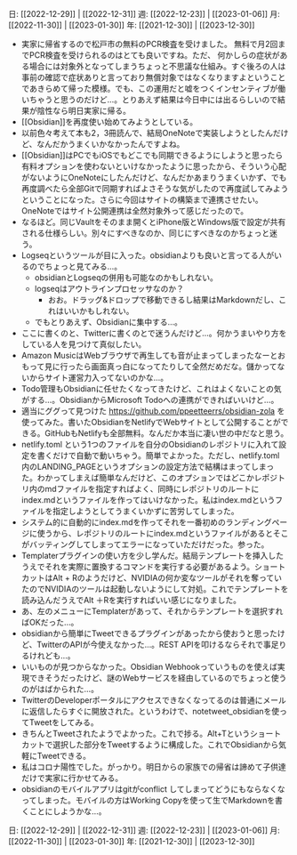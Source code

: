 日: [[2022-12-29]] | [[2022-12-31]]
週: [[2022-12-23]] | [[2023-01-06]]
月: [[2022-11-30]] | [[2023-01-30]]
年: [[2021-12-30]] | [[2023-12-30]]

- 実家に帰省するので松戸市の無料のPCR検査を受けました。 無料で月2回までPCR検査を受けられるのはとても良いですね。ただ、 何かしらの症状がある場合には対象外となってしまうちょっと不思議な仕組み。すぐ後ろの人は事前の確認で症状ありと言っており無償対象ではなくなりますよということであきらめて帰った模様。でも、この運用だと嘘をつくインセンティブが働いちゃうと思うのだけど…。とりあえず結果は今日中には出るらしいので結果が陰性なら明日実家に帰る。
- [[Obsidian]]を再度使い始めてみようとしている。
- 以前色々考えて本も2，3冊読んで、結局OneNoteで実装しようとしたんだけど、なんだかうまくいかなかったんですよね。
- [[Obsidian]]はPCでもiOSでもどこでも同期できるようにしようと思ったら有料オプションを使わないといけなかったように思ったから、そういう心配がないようにOneNoteにしたんだけど、なんだかあまりうまくいかず、でも再度調べたら全部Gitで同期すればよさそうな気がしたので再度試してみようということになった。さらに今回はサイトの構築まで連携させたい。OneNoteではサイト公開連携は全然対象外って感じだったので。
- なるほど。同じVaultをそのまま開くとiPhone版とWindows版で設定が共有される仕様らしい。別々にすべきなのか、同じにすべきなのかちょっと迷う。
- Logseqというツールが目に入った。obsidianよりも良いと言ってる人がいるのでちょっと見てみる…。
	- obsidianとLogseqの併用も可能なのかもしれない。
	- logseqはアウトラインプロセッサなのか？
		- おお。ドラッグ&ドロップで移動できるし結果はMarkdownだし、これはいいかもしれない。
	- でもとりあえず、Obsidianに集中する…。
- ここに書くのと、Twitterに書くのとで迷うんだけど…。何かうまいやり方をしている人を見つけて真似したい。
- Amazon MusicはWebブラウザで再生しても音が止まってしまったなーとおもって見に行ったら画面真っ白になってたりして全然だめだな。儲かってないからサイト運営力入ってないのかな…。
- Todo管理もObsidianに任せたくなってきたけど、これはよくないことの気がする…。ObsidianからMicrosoft Todoへの連携ができればいいけど…。
- 適当にググって見つけた https://github.com/ppeetteerrs/obsidian-zola を使ってみた。書いたObsidianをNetlifyでWebサイトとして公開することができる。GitHubもNetlifyも全部無料。なんだか本当に凄い世の中だなと思う。
- netlify.toml という1つのファイルを自分のObsidianのレポジトリに入れて設定を書くだけで自動で動いちゃう。簡単でよかった。ただし、netlify.toml 内のLANDING_PAGEというオプションの設定方法で結構はまってしまった。わかってしまえば簡単なんだけど、このオプションではどこかレポジトリ内のmdファイルを指定すればよく、同時にレポジトリのルートにindex.mdというファイルを作ってはいけなかった。私はindex.mdというファイルを指定しようとしてうまくいかずに苦労してしまった。
- システム的に自動的にindex.mdを作ってそれを一番初めのランディングページに使うから、レポジトリのルートにindex.mdというファイルがあるとそこがバッティングしてしまってエラーになっていただけだった。参った。
- Templaterプラグインの使い方を少し学んだ。結局テンプレートを挿入したうえでそれを実際に置換するコマンドを実行する必要があるよう。ショートカットはAlt + Rのようだけど、NVIDIAの何か変なツールがそれを奪っていたのでNVIDIAのツールは起動しないようにして対処。これでテンプレートを読み込んだうえでAlt ＋Rを実行すればいい感じになりました。
- あ、左のメニューにTemplaterがあって、それからテンプレートを選択すればOKだった…。
- obsidianから簡単にTweetできるプラグインがあったから使おうと思ったけど、TwitterのAPIが今使えなかった…。REST APIを叩けるならそれで事足りるけれども…。
- いいものが見つからなかった。Obsidian Webhookっていうものを使えば実現できそうだったけど、謎のWebサービスを経由しているのでちょっと使うのがはばかられた…。
- TwitterのDeveloperポータルにアクセスできなくなってるのは普通にメールに返信したらすぐに開放された。というわけで、notetweet_obsidianを使ってTweetをしてみる。
- きちんとTweetされたようでよかった。これで捗る。Alt+Tというショートカットで選択した部分をTweetするように構成した。これでObsidianから気軽にTweetできる。
- 私はコロナ陽性でした。がっかり。明日からの家族での帰省は諦めて子供達だけで実家に行かせてみる。
- obsidianのモバイルアプリはgitがconflict してしまってどうにもならなくなってしまった。モバイルの方はWorking Copyを使って生でMarkdownを書くことにしようかな…。

日: [[2022-12-29]] | [[2022-12-31]]
週: [[2022-12-23]] | [[2023-01-06]]
月: [[2022-11-30]] | [[2023-01-30]]
年: [[2021-12-30]] | [[2023-12-30]]